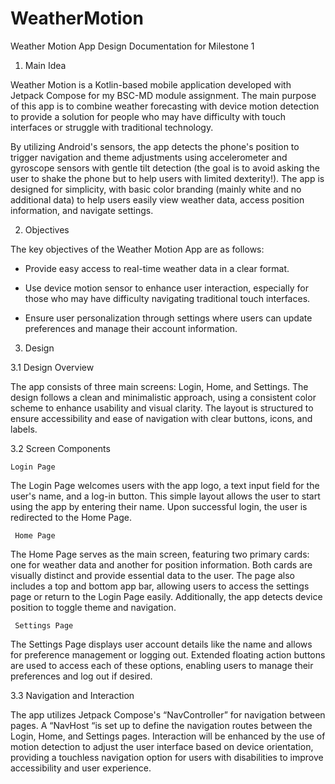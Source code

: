 # WeatherMotion
Weather Motion App Design Documentation for Milestone 1 

1. Main Idea 

Weather Motion is a Kotlin-based mobile application developed with Jetpack Compose for my BSC-MD module assignment. The main purpose of this app is to combine weather forecasting with device motion detection to provide a solution for people who may have difficulty with touch interfaces or struggle with traditional technology. 

By utilizing Android's sensors, the app detects the phone's position to trigger navigation and theme adjustments using accelerometer and gyroscope sensors with gentle tilt detection (the goal is to avoid asking the user to shake the phone but to help users with limited dexterity!). The app is designed for simplicity, with basic color branding (mainly white and no additional data) to help users easily view weather data, access position information, and navigate settings. 

 

2. Objectives 

The key objectives of the Weather Motion App are as follows: 

- Provide easy access to real-time weather data in a clear format. 

- Use device motion sensor to enhance user interaction, especially for those who may have difficulty navigating traditional touch interfaces. 

- Ensure user personalization through settings where users can update preferences and manage their account information. 

3. Design 

3.1 Design Overview 

The app consists of three main screens: Login, Home, and Settings. The design follows a clean and minimalistic approach, using a consistent color scheme to enhance usability and visual clarity. The layout is structured to ensure accessibility and ease of navigation with clear buttons, icons, and labels. 

 

 

3.2 Screen Components 

    Login Page 

The Login Page welcomes users with the app logo, a text input field for the user's name, and a log-in button. This simple layout allows the user to start using the app by entering their name. Upon successful login, the user is redirected to the Home Page. 

     Home Page 

The Home Page serves as the main screen, featuring two primary cards: one for weather data and another for position information. Both cards are visually distinct and provide essential data to the user. The page also includes a top and bottom app bar, allowing users to access the settings page or return to the Login Page easily. Additionally, the app detects device position to toggle theme and navigation. 

     Settings Page 

The Settings Page displays user account details like the name and allows for preference management or logging out. Extended floating action buttons are used to access each of these options, enabling users to manage their preferences and log out if desired. 

3.3 Navigation and Interaction 

The app utilizes Jetpack Compose's “NavController” for navigation between pages. A “NavHost “is set up to define the navigation routes between the Login, Home, and Settings pages. Interaction will be enhanced by the use of motion detection to adjust the user interface based on device orientation, providing a touchless navigation option for users with disabilities to improve accessibility and user experience. 